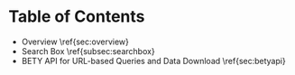 # Table of Contents

* Overview \ref{sec:overview}
 * Search Box \ref{subsec:searchbox}
* BETY API for URL-based Queries and Data Download \ref{sec:betyapi}

